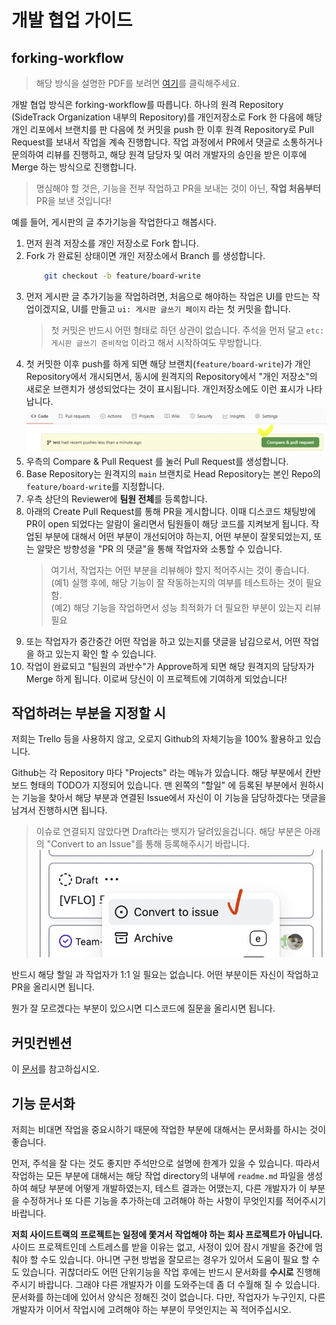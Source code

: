 # 개발 협업 가이드

## forking-workflow

> 해당 방식을 설명한 PDF를 보려면 [여기](../pdf/forking-workflow.pdf)를 클릭해주세요.

개발 협업 방식은 forking-workflow를 따릅니다. 하나의 원격 Repository (SideTrack Organization 내부의 Repository)를 개인저장소로 Fork 한 다음에 해당 개인 리포에서 브랜치를 판 다음에 첫 커밋을 push 한 이후 원격 Repository로 Pull Request를 보내서 작업을 계속 진행합니다. 작업 과정에서 PR에서 댓글로 소통하거나 문의하여 리뷰를 진행하고, 해당 원격 담당자 및 여러 개발자의 승인을 받은 이후에 Merge 하는 방식으로 진행합니다.

> 명심해야 할 것은, 기능을 전부 작업하고 PR을 보내는 것이 아닌, **작업 처음부터** PR을 보낸 것입니다!

예를 들어, 게시판의 글 추가기능을 작업한다고 해봅시다.

1. 먼저 원격 저장소를 개인 저장소로 Fork 합니다.
2. Fork 가 완료된 상태이면 개인 저장소에서 Branch 를 생성합니다.
   ```bash
       git checkout -b feature/board-write
   ```
3. 먼저 게시판 글 추가기능을 작업하려면, 처음으로 해야하는 작업은 UI를 만드는 작업이겠지요, UI를 만들고 `ui: 게시판 글쓰기 페이지` 라는 첫 커밋을 합니다.
   > 첫 커밋은 반드시 어떤 형태로 하던 상관이 없습니다. 주석을 먼저 달고 `etc: 게시판 글쓰기 준비작업` 이라고 해서 시작하여도 무방합니다.
4. 첫 커밋한 이후 push를 하게 되면 해당 브랜치(`feature/board-write`)가 개인 Repository에서 개시되면서, 동시에 원격지의 Repository에서 "개인 저장소"의 새로운 브랜치가 생성되었다는 것이 표시됩니다. 개인저장소에도 이런 표시가 나타납니다.
   ![](../img/coordinate-pr.png)
5. 우측의 Compare & Pull Request 를 눌러 Pull Request를 생성합니다.
6. Base Repository는 원격지의 `main` 브랜치로 Head Repository는 본인 Repo의 `feature/board-write`를 지정합니다.
7. 우측 상단의 Reviewer에 **팀원 전체**를 등록합니다.
8. 아래의 Create Pull Request를 통해 PR을 게시합니다. 이때 디스코드 채팅방에 PR이 open 되었다는 알람이 울리면서 팀원들이 해당 코드를 지켜보게 됩니다. 작업된 부분에 대해서 어떤 부분이 개선되어야 하는지, 어떤 부분이 잘못되었는지, 또는 알맞은 방향성을 "PR 의 댓글"을 통해 작업자와 소통할 수 있습니다.
   > 여기서, 작업자는 어떤 부분을 리뷰해야 할지 적어주시는 것이 좋습니다. <br/> (예1) 실행 후에, 해당 기능이 잘 작동하는지의 여부를 테스트하는 것이 필요함. <br/>
   > (예2) 해당 기능을 작업하면서 성능 최적화가 더 필요한 부분이 있는지 리뷰 필요
9. 또는 작업자가 중간중간 어떤 작업을 하고 있는지를 댓글을 남김으로서, 어떤 작업을 하고 있는지 확인 할 수 있습니다.
10. 작업이 완료되고 "팀원의 과반수"가 Approve하게 되면 해당 원격지의 담당자가 Merge 하게 됩니다. 이로써 당신이 이 프로젝트에 기여하게 되었습니다!

## 작업하려는 부분을 지정할 시

저희는 Trello 등을 사용하지 않고, 오로지 Github의 자체기능을 100% 활용하고 있습니다.

Github는 각 Repository 마다 "Projects" 라는 메뉴가 있습니다. 해당 부분에서 칸반보드 형태의 TODO가 지정되어 있습니다. 맨 왼쪽의 "할일" 에 등록된 부분에서 원하시는 기능을 찾아서 해당 부분과 연결된 Issue에서 자신이 이 기능을 담당하겠다는 댓글을 남겨서 진행하시면 됩니다.

> 이슈로 연결되지 않았다면 Draft라는 뱃지가 달려있을겁니다. 해당 부분은 아래의 "Convert to an Issue"를 통해 등록해주시기 바랍니다.  
> ![](../img/convert-issue.png)

반드시 해당 할일 과 작업자가 1:1 일 필요는 없습니다. 어떤 부분이든 자신이 작업하고 PR을 올리시면 됩니다.

뭔가 잘 모르겠다는 부분이 있으시면 디스코드에 질문을 올리시면 됩니다.

## 커밋컨벤션

이 [문서](./commit.md)를 참고하십시오.

## 기능 문서화

저희는 비대면 작업을 중요시하기 때문에 작업한 부분에 대해서는 문서화를 하시는 것이 좋습니다.

먼저, 주석을 잘 다는 것도 좋지만 주석만으로 설명에 한계가 있을 수 있습니다. 따라서 작업하는 모든 부분에 대해서는 해당 작업 directory의 내부에 `readme.md` 파일을 생성하여 해당 부분에 어떻게 개발하였는지, 테스트 결과는 어땠는지, 다른 개발자가 이 부분을 수정하거나 또 다른 기능을 추가하는데 고려해야 하는 사항이 무엇인지를 적어주시기 바랍니다.

**저희 사이드트랙의 프로젝트는 일정에 쫓겨서 작업해야 하는 회사 프로젝트가 아닙니다.** 사이드 프로젝트인데 스트레스를 받을 이유는 없고, 사정이 있어 잠시 개발을 중간에 멈춰야 할 수도 있습니다. 아니면 구현 방법을 잘모르는 경우가 있어서 도움이 필요 할 수 도 있습니다. 귀찮더라도 어떤 단위기능을 작업 후에는 반드시 문서화를 **수시로** 진행해 주시기 바랍니다. 그래야 다른 개발자가 이를 도와주는데 좀 더 수월해 질 수 있습니다. 문서화를 하는데에 있어서 양식은 정해진 것이 없습니다. 다만, 작업자가 누구인지, 다른 개발자가 이어서 작업시에 고려해야 하는 부분이 무엇인지는 꼭 적어주십시오.
